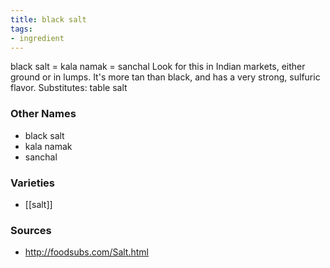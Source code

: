```yaml
---
title: black salt
tags:
- ingredient
---
```

black salt = kala namak = sanchal Look for this in Indian markets, either ground or in lumps. It's more tan than black, and has a very strong, sulfuric flavor. Substitutes: table salt

### Other Names

* black salt
* kala namak
* sanchal

### Varieties

* [[salt]]

### Sources
* http://foodsubs.com/Salt.html

